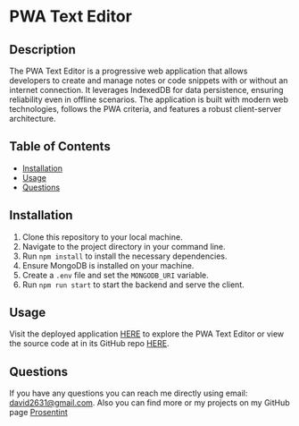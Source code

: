 # PWA Text Editor

## Description

The PWA Text Editor is a progressive web application that allows developers to create and manage notes or code snippets with or without an internet connection. It leverages IndexedDB for data persistence, ensuring reliability even in offline scenarios. The application is built with modern web technologies, follows the PWA criteria, and features a robust client-server architecture.

## Table of Contents

- [Installation](#installation)
- [Usage](#usage)
- [Questions](#questions)



## Installation

1. Clone this repository to your local machine.
2. Navigate to the project directory in your command line.
3. Run `npm install` to install the necessary dependencies.
4. Ensure MongoDB is installed on your machine.
5. Create a `.env` file and set the `MONGODB_URI` variable.
6. Run `npm run start` to start the backend and serve the client.

## Usage

Visit the deployed application [HERE](https://fathomless-spire-74458-0e562e773f70.herokuapp.com/) to explore the PWA Text Editor or view the source code at in its GitHub repo [HERE](https://github.com/Prosentint/pwa-text-editor).

## Questions

If you have any questions you can reach me directly using email: david2631@gmail.com. 
Also you can find more or my projects on my GitHub page [Prosentint](https://github.com/Prosentint)